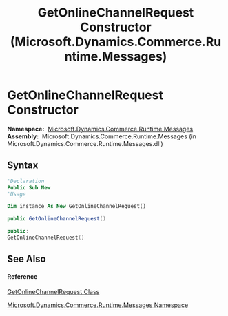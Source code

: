 ﻿---
title: GetOnlineChannelRequest Constructor  (Microsoft.Dynamics.Commerce.Runtime.Messages)
TOCTitle: GetOnlineChannelRequest Constructor
ms:assetid: M:Microsoft.Dynamics.Commerce.Runtime.Messages.GetOnlineChannelRequest.#ctor
ms:mtpsurl: https://technet.microsoft.com/en-us/library/microsoft.dynamics.commerce.runtime.messages.getonlinechannelrequest.getonlinechannelrequest(v=AX.60)
ms:contentKeyID: 49820783
ms.date: 05/18/2015
mtps_version: v=AX.60
f1_keywords:
- Microsoft.Dynamics.Commerce.Runtime.Messages.GetOnlineChannelRequest.#ctor
dev_langs:
- CSharp
- C++
- VB
---

# GetOnlineChannelRequest Constructor

**Namespace:**  [Microsoft.Dynamics.Commerce.Runtime.Messages](microsoft-dynamics-commerce-runtime-messages-namespace.md)  
**Assembly:**  Microsoft.Dynamics.Commerce.Runtime.Messages (in Microsoft.Dynamics.Commerce.Runtime.Messages.dll)

## Syntax

``` vb
'Declaration
Public Sub New
'Usage

Dim instance As New GetOnlineChannelRequest()
```

``` csharp
public GetOnlineChannelRequest()
```

``` c++
public:
GetOnlineChannelRequest()
```

## See Also

#### Reference

[GetOnlineChannelRequest Class](getonlinechannelrequest-class-microsoft-dynamics-commerce-runtime-messages.md)

[Microsoft.Dynamics.Commerce.Runtime.Messages Namespace](microsoft-dynamics-commerce-runtime-messages-namespace.md)

